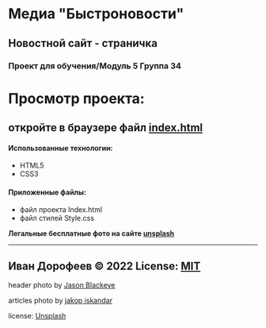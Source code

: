 # Медиа "Быстроновости"
## Новостной сайт - страничка 
### Проект для обучения/Модуль 5 Группа 34


# Просмотр проекта: 
## откройте в браузере файл [index.html](/index.html)

#### Использованные технологии:
+ HTML5
+ CSS3

#### Приложенные файлы:
+ файл проекта Index.html
+ файл стилей Style.css

__Легальные бесплатные фото на сайте [unsplash](https://unsplash.com/)__  



---
Иван Дорофеев &copy; 2022
License: [MIT](https://mit-license.org/)
---
header photo by [Jason Blackeye](https://unsplash.com/@jeisblack)

articles photo by [jakop iskandar](https://unsplash.com/@niojakop)

license: [Unsplash](https://unsplash.com/license)

